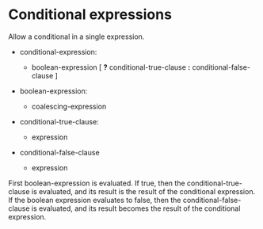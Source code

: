 

Conditional expressions
=======================

Allow a conditional in a single expression.

-   conditional-expression:

    -   boolean-expression [ **?** conditional-true-clause **:** conditional-false-clause ]


-   boolean-expression:

    -   coalescing-expression


-   conditional-true-clause:

    -   expression


-   conditional-false-clause

    -   expression

First boolean-expression is evaluated. If true, then the conditional-true-clause is evaluated, and its result is the result of the conditional expression. If the boolean expression evaluates to false, then the conditional-false-clause is evaluated, and its result becomes the result of the conditional expression.

